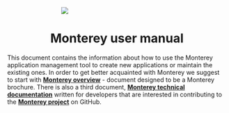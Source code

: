 <div style="width: 256px; margin: 0 auto;">
<img src="https://cloud.githubusercontent.com/assets/2189477/17883198/98b9c8aa-6911-11e6-8dba-1d8defeca376.png"/>
</div>

<h1 style="text-align: center;">Monterey user manual</h1>

This document contains the information about how to use the Monterey application management tool to create new applications or maintain the existing ones. In order to get better acquainted with Monterey we suggest to start with **[Monterey overview](https://aurelia-ui-toolkits.gitbooks.io/monterey-overview/content/)** - document designed to be a Monterey brochure.  There is also a third document, **[Monterey technical documentation](https://aurelia-ui-toolkits.gitbooks.io/monterey-technical-documentation/content/)** written for developers that are interested in contributing to the **[Monterey project](https://github.com/monterey-framework)** on GitHub.






